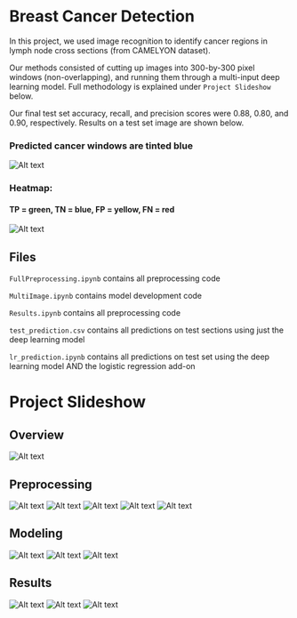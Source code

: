 # Breast Cancer Detection
In this project, we used image recognition to identify cancer regions in lymph node cross sections (from CAMELYON dataset).

Our methods consisted of cutting up images into 300-by-300 pixel windows (non-overlapping), and running them through a multi-input deep learning model. Full methodology is explained under `Project Slideshow` below.

Our final test set accuracy, recall, and precision scores were 0.88, 0.80, and 0.90, respectively. Results on a test set image are shown below.

### Predicted cancer windows are tinted blue
![Alt text](Images/positives.png?raw=true "Positives")

### Heatmap:
#### TP = green, TN = blue, FP = yellow, FN = red
![Alt text](Images/heatmap.png?raw=true "Heatmap")

## Files
`FullPreprocessing.ipynb` contains all preprocessing code

`MultiImage.ipynb` contains model development code

`Results.ipynb` contains all preprocessing code

`test_prediction.csv` contains all predictions on test sections using just the deep learning model

`lr_prediction.ipynb` contains all predictions on test set using the deep learning model AND the logistic regression add-on

# Project Slideshow

## Overview
![Alt text](Images/overview.png?raw=true "Overview")

## Preprocessing
![Alt text](Images/window.png?raw=true "Window")
![Alt text](Images/align.png?raw=true "Align")
![Alt text](Images/label.png?raw=true "Label")
![Alt text](Images/remove_empty.png?raw=true "Remove Empty")
![Alt text](Images/augment.png?raw=true "Augment")

## Modeling
![Alt text](Images/architecture.png?raw=true "Architecture")
![Alt text](Images/add_on.png?raw=true "Add-On")
![Alt text](Images/training.png?raw=true "Training")

## Results
![Alt text](Images/metrics.png?raw=true "Metrics")
![Alt text](Images/heatmap1.png?raw=true "Heatmap")
![Alt text](Images/heatmap2.png?raw=true "Heatmap")

